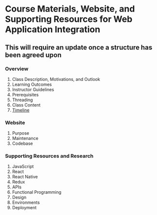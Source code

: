 # Course Materials, Website, and Supporting Resources for Web Application Integration

## This will require an update once a structure has been agreed upon

### Overview
1. Class Description, Motivations, and Outlook
2. Learning Outcomes
3. Instructor Guidelines
4. Prerequisites
5. Threading
6. Class Content
7. [Timeline](./Timeline.md)

### Website
1. Purpose
2. Maintenance
3. Codebase

### Supporting Resources and Research
1. JavaScript
2. React
3. React Native
4. Redux
5. APIs
6. Functional Programming
7. Design
8. Environments
9. Deployment
